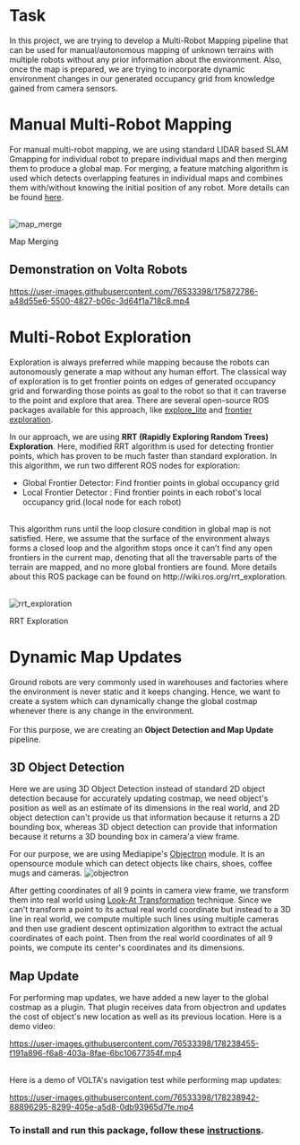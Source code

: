 # Task
In this project, we are trying to develop a Multi-Robot Mapping pipeline that can be used for manual/autonomous mapping of unknown terrains with multiple robots without any prior information about the environment. Also, once the map is prepared, we are trying to incorporate dynamic environment changes in our generated occupancy grid from knowledge gained from camera sensors.

# Manual Multi-Robot Mapping

For manual multi-robot mapping, we are using standard LIDAR based SLAM Gmapping for individual robot to prepare individual maps and then merging them to produce a global map. For merging, a feature matching algorithm is used which detects overlapping features in individual maps and combines them  with/without knowing the initial position of any robot. More details can be found [here](http://wiki.ros.org/multirobot_map_merge).
<br><br>

![map_merge](https://user-images.githubusercontent.com/76533398/175873785-af5f86c0-0f01-4982-a2ae-c57ba5286568.gif)

Map Merging

## Demonstration on Volta Robots

https://user-images.githubusercontent.com/76533398/175872786-a48d55e6-5500-4827-b06c-3d64f1a718c8.mp4

# Multi-Robot Exploration
Exploration is always preferred while mapping because the robots can autonomously generate a map without any human effort. The classical way of exploration is to get frontier points on edges of generated occupancy grid and forwarding those points as goal to the robot so that it can traverse to the point and explore that area. There are several open-source ROS packages available for this approach, like [explore_lite](http://wiki.ros.org/explore_lite) and [frontier exploration](http://wiki.ros.org/frontier_exploration).

In our approach, we are using **RRT (Rapidly Exploring Random Trees) Exploration**. Here, modified RRT algorithm is used for detecting frontier points, which has proven to be much faster than standard exploration. In this algorithm, we run two different ROS nodes for exploration:
 - Global Frontier Detector: Find frontier points in global occupancy grid
 - Local Frontier Detector : Find frontier points in each robot's local occupancy grid.(local node for each robot)
<br>
This algorithm runs until the loop closure condition in global map is not satisfied. Here, we assume that the surface of the environment always forms a closed loop and the algorithm stops once it can’t find any open frontiers in the current map, denoting that all the traversable parts of the terrain are mapped, and no more global frontiers are found.
More details about this ROS package can be found on http://wiki.ros.org/rrt_exploration.
<br><br>

![rrt_exploration](https://user-images.githubusercontent.com/76533398/175874679-873ce59c-9f50-43f5-90ab-d7fa762a03ee.gif)

RRT Exploration

# Dynamic Map Updates
Ground robots are very commonly used in warehouses and factories where the environment is never static and it keeps changing. Hence, we want to create a system which can dynamically change the global costmap whenever there is any change in the environment.
<br><br>
For this purpose, we are creating an **Object Detection and Map Update** pipeline.
<!-- - The object detection is a 3D Object Detection module will constantly keeps checking the position of all major objects in the environment. We have used 3D object detection because for map update, we also need an estimate of the size and dimensions of the object so that we can properly inflate it in the map, and 2D object detection can't provide us that because it returns a 2D bounding box, whereas 3D object detection returns a 3D bounding box.
- Whenever it encounters any change in position of any object, it will notify the map update module. The map update module will get the initial and final position of that object and an estimate about its dimensions, and will make changes to both the positions in map. It will clear the initial position of that object and will publish its new location as a lethal obstacle so that it can get reflected in our map. -->

## 3D Object Detection

Here we are using 3D Object Detection instead of standard 2D object detection because for accurately updating costmap, we need object's position as well as an estimate of its dimensions in the real world, and 2D object detection can't provide us that information because it returns a 2D bounding box, whereas 3D object detection can provide that information because it returns a 3D bounding box in camera'a view frame.

For our purpose, we are using Mediapipe's [Objectron](https://google.github.io/mediapipe/solutions/objectron.html#camera-coordinate) module. It is an opensource module which can detect objects like chairs, shoes, coffee mugs and cameras.
![objectron](https://user-images.githubusercontent.com/76533398/178235387-539dfcab-b17a-4c49-bdf2-74c6f62dc29e.png)

After getting coordinates of all 9 points in camera view frame, we transform them into real world using [Look-At Transformation](https://www.scratchapixel.com/lessons/mathematics-physics-for-computer-graphics/lookat-function) technique. Since we can't transform a point to its actual real world coordinate but instead to a 3D line in real world, we compute multiple such lines using multiple cameras and then use gradient descent optimization algorithm to extract the actual coordinates of each point. Then from the real world coordinates of all 9 points, we compute its center's coordinates and its dimensions.

## Map Update

For performing map updates, we have added a new layer to the global costmap as a plugin. That plugin receives data from objectron and updates the cost of object's new location as well as its previous location. Here is a demo video:

https://user-images.githubusercontent.com/76533398/178238455-f191a896-f6a8-403a-8fae-6bc10677354f.mp4

<br>
Here is a demo of VOLTA's navigation test while performing map updates:

https://user-images.githubusercontent.com/76533398/178238942-88896295-8299-405e-a5d8-0db93965d7fe.mp4

### To install and run this package, follow these [instructions](https://github.com/phoenixrider12/multivolta_mapping/blob/main/Instructions.md).
